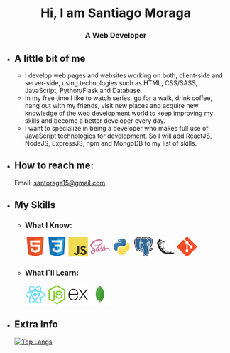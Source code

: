 <h1 align="center">Hi, I am Santiago Moraga</h1>
<h3 align="center">A Web Developer</h3>

- ## A little bit of me
    - I develop web pages and websites working on both, client-side and server-side, using technologies such as HTML, CSS/SASS, JavaScript, Python/Flask and Database.
    - In my free time I like to watch series, go for a walk, drink coffee, hang out with my friends, visit new places and acquire new knowledge of the web development       world to keep improving my skills and become a better developer every day.
    - I want to specialize in being a developer who makes full use of JavaScript technologies for development. So I will add ReactJS, NodeJS, ExpressJS, npm and MongoDB     to my list of skills.
- ## How to reach me:
    Email: santoraga15@gmail.com
- ## My Skills
    - ### What I Know:
        <img src="https://raw.githubusercontent.com/devicons/devicon/master/icons/html5/html5-original.svg" width="45"/>
        <img src="https://raw.githubusercontent.com/devicons/devicon/master/icons/css3/css3-original.svg" width="45"/>
        <img src="https://raw.githubusercontent.com/devicons/devicon/master/icons/javascript/javascript-original.svg" width="45"/>
        <img src="https://raw.githubusercontent.com/devicons/devicon/master/icons/sass/sass-original.svg" width="45"/>
        <img src="https://raw.githubusercontent.com/devicons/devicon/master/icons/python/python-original.svg" width="45"/>
        <img src="https://raw.githubusercontent.com/devicons/devicon/master/icons/postgresql/postgresql-original.svg" width="45"/>
        <img src="https://raw.githubusercontent.com/devicons/devicon/master/icons/flask/flask-original.svg" width="45"/>
        <img src="https://raw.githubusercontent.com/devicons/devicon/master/icons/git/git-original.svg" width="45"/>
    - ### What I´ll Learn:
        <img src="https://raw.githubusercontent.com/devicons/devicon/master/icons/react/react-original.svg" width="45"/>
        <img src="https://raw.githubusercontent.com/devicons/devicon/master/icons/nodejs/nodejs-original.svg" width="45"/>
        <img src="https://raw.githubusercontent.com/devicons/devicon/master/icons/express/express-original.svg" width="45"/>
        <img src="https://raw.githubusercontent.com/devicons/devicon/master/icons/mongodb/mongodb-original.svg" width="45"/>
- ## Extra Info
    [![Top Langs](https://github-readme-stats.vercel.app/api/top-langs/?username=Remy349&layout=compact&langs_count=6)](https://github.com/anuraghazra/github-readme-stats)

